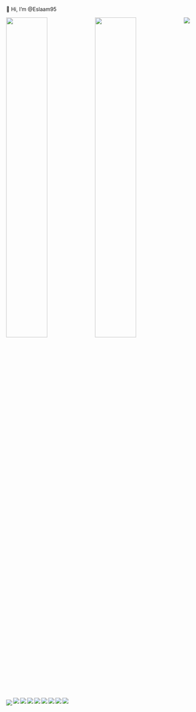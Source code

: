  👋 Hi, I’m @Eslaam95
 
 <img width='47%' align='left' src='https://github-readme-stats.vercel.app/api/top-langs/?username=Eslaam95&layout=compact'/>
 <img width='47%' align='left' src='https://github-readme-stats.vercel.app/api/top-langs/?username=Eslaam95&layout=compact'/>


<img align='left' style="clear:left; margin-top:5px" src='https://img.shields.io/badge/html5-%23E34F26.svg?style=for-the-badge&logo=html5&logoColor=white'/>
<img align='left' src='https://img.shields.io/badge/css3-%231572B6.svg?style=for-the-badge&logo=css3&logoColor=white'/>
<img align='left' src='https://img.shields.io/badge/javascript-%23323330.svg?style=for-the-badge&logo=javascript&logoColor=%23F7DF1E'/>
<img align='left' src='[https://img.shields.io/badge/react-%2320232a.svg?style=for-the-badge&logo=react&logoColor=%2361DAFB'/>
<img align='left' src='https://img.shields.io/badge/React_Router-CA4245?style=for-the-badge&logo=react-router&logoColor=white'/>
<img align='left' src='https://img.shields.io/badge/React%20Hook%20Form-%23EC5990.svg?style=for-the-badge&logo=reacthookform&logoColor=white'/>
<img align='left' src='https://img.shields.io/badge/redux-%23593d88.svg?style=for-the-badge&logo=redux&logoColor=white'/>
<img align='left' src='https://img.shields.io/badge/-React%20Query-FF4154?style=for-the-badge&logo=react%20query&logoColor=white'/>
<img align='left' src='https://img.shields.io/badge/tailwindcss-%2338B2AC.svg?style=for-the-badge&logo=tailwind-css&logoColor=white'/>
<img  src='https://img.shields.io/badge/MUI-%230081CB.svg?style=for-the-badge&logo=mui&logoColor=white'/>









<!---
Eslaam95/Eslaam95 is a ✨ special ✨ repository because its `README.md` (this file) appears on your GitHub profile.
You can click the Preview link to take a look at your changes.
--->

